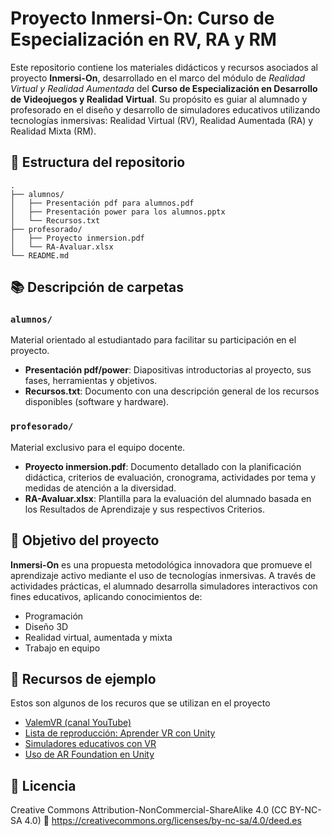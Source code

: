 # Proyecto Inmersi-On: Curso de Especialización en RV, RA y RM

Este repositorio contiene los materiales didácticos y recursos asociados al proyecto **Inmersi-On**, desarrollado en el marco del módulo de *Realidad Virtual y Realidad Aumentada* del **Curso de Especialización en Desarrollo de Videojuegos y Realidad Virtual**. Su propósito es guiar al alumnado y profesorado en el diseño y desarrollo de simuladores educativos utilizando tecnologías inmersivas: Realidad Virtual (RV), Realidad Aumentada (RA) y Realidad Mixta (RM).

## 📁 Estructura del repositorio
```
.
├── alumnos/
│   ├── Presentación pdf para alumnos.pdf
│   ├── Presentación power para los alumnos.pptx
│   └── Recursos.txt
├── profesorado/
│   ├── Proyecto inmersion.pdf
│   └── RA-Avaluar.xlsx
└── README.md
````

## 📚 Descripción de carpetas

### `alumnos/`
Material orientado al estudiantado para facilitar su participación en el proyecto.

- **Presentación pdf/power**: Diapositivas introductorias al proyecto, sus fases, herramientas y objetivos.
- **Recursos.txt**: Documento con una descripción general de los recursos disponibles (software y hardware).

### `profesorado/`
Material exclusivo para el equipo docente.

- **Proyecto inmersion.pdf**: Documento detallado con la planificación didáctica, criterios de evaluación, cronograma, actividades por tema y medidas de atención a la diversidad.
- **RA-Avaluar.xlsx**: Plantilla para la evaluación del alumnado basada en los Resultados de Aprendizaje y sus respectivos Criterios.

## 🎯 Objetivo del proyecto

**Inmersi-On** es una propuesta metodológica innovadora que promueve el aprendizaje activo mediante el uso de tecnologías inmersivas. A través de actividades prácticas, el alumnado desarrolla simuladores interactivos con fines educativos, aplicando conocimientos de:

- Programación
- Diseño 3D
- Realidad virtual, aumentada y mixta
- Trabajo en equipo

## 🔗 Recursos de ejemplo
Estos son algunos de los recuros que se utilizan en el proyecto

- [ValemVR (canal YouTube)](https://www.youtube.com/@ValemVR/videos)
- [Lista de reproducción: Aprender VR con Unity](https://youtube.com/playlist?list=PLpEoiloH-4eP-OKItF8XNJ8y8e1asOJud)
- [Simuladores educativos con VR](https://vrfp.es/simuladores/)
- [Uso de AR Foundation en Unity](https://www.youtube.com/watch?v=FWyTf3USDCQ)

## 📄 Licencia
Creative Commons Attribution-NonCommercial-ShareAlike 4.0 (CC BY-NC-SA 4.0)
🔗 https://creativecommons.org/licenses/by-nc-sa/4.0/deed.es
